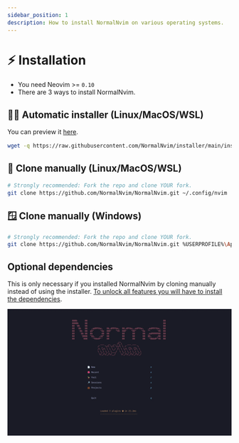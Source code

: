 ```yaml
---
sidebar_position: 1
description: How to install NormalNvim on various operating systems.
---
```


# ⚡ Installation
* You need Neovim >= `0.10`
* There are 3 ways to install NormalNvim.

## 🤷‍♂️ Automatic installer (Linux/MacOS/WSL)
You can preview it [here](https://github.com/NormalNvim/installer).
```sh
wget -q https://raw.githubusercontent.com/NormalNvim/installer/main/installer.sh && chmod +x installer.sh && ./installer.sh
```

## 🐧 Clone manually (Linux/MacOS/WSL)
```sh
# Strongly recommended: Fork the repo and clone YOUR fork.
git clone https://github.com/NormalNvim/NormalNvim.git ~/.config/nvim
```

## 🪟 Clone manually (Windows)
```sh
# Strongly recommended: Fork the repo and clone YOUR fork.
git clone https://github.com/NormalNvim/NormalNvim.git %USERPROFILE%\AppData\Local\nvim && nvim
```

## Optional dependencies
This is only necessary if you installed NormalNvim by cloning manually
instead of using the installer. [To unlock all features you will have to install the dependencies](https://github.com/NormalNvim/NormalNvim/wiki/dependencies).


![NormalNvim screenshot](/img/screenshots/installation/NormalNvim.webp)

